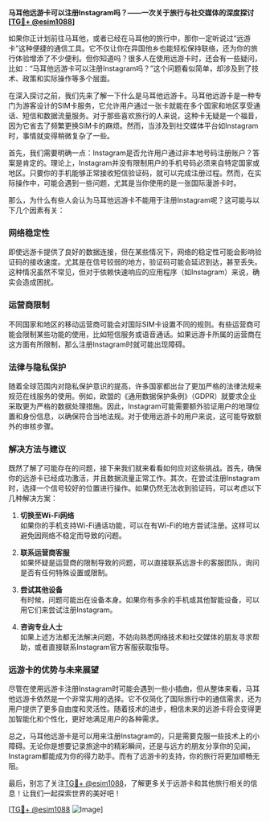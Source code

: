 **马耳他远游卡可以注册Instagram吗？——一次关于旅行与社交媒体的深度探讨[[TG💪+ @esim1088](https://t.me/s/esim1088)]**

如果你正计划前往马耳他，或者已经在马耳他的旅行中，那你一定听说过“远游卡”这种便捷的通信工具。它不仅让你在异国他乡也能轻松保持联络，还为你的旅行体验增添了不少便利。但你知道吗？很多人在使用远游卡时，还会有一些疑问，比如：“马耳他远游卡可以注册Instagram吗？”这个问题看似简单，却涉及到了技术、政策和实际操作等多个层面。

在深入探讨之前，我们先来了解一下什么是马耳他远游卡。马耳他远游卡是一种专门为游客设计的SIM卡服务，它允许用户通过一张卡就能在多个国家和地区享受通话、短信和数据流量服务。对于那些喜欢旅行的人来说，这种卡无疑是一个福音，因为它省去了频繁更换SIM卡的麻烦。然而，当涉及到社交媒体平台如Instagram时，事情就变得稍微复杂了一些。

首先，我们需要明确一点：Instagram是否允许用户通过非本地号码注册账户？答案是肯定的。理论上，Instagram并没有限制用户的手机号码必须来自特定国家或地区。只要你的手机能够正常接收短信验证码，就可以完成注册过程。然而，在实际操作中，可能会遇到一些问题，尤其是当你使用的是一张国际漫游卡时。

那么，为什么有些人会认为马耳他远游卡不能用于注册Instagram呢？这可能与以下几个因素有关：

### **网络稳定性**
即使远游卡提供了良好的数据连接，但在某些情况下，网络的稳定性可能会影响验证码的接收速度。尤其是在信号较弱的地方，验证码可能会延迟到达，甚至丢失。这种情况虽然不常见，但对于依赖快速响应的应用程序（如Instagram）来说，确实会造成困扰。

### **运营商限制**
不同国家和地区的移动运营商可能会对国际SIM卡设置不同的规则。有些运营商可能会限制某些功能的使用，比如短信服务或语音通话。如果远游卡所属的运营商在这方面有所限制，那么注册Instagram时就可能出现障碍。

### **法律与隐私保护**
随着全球范围内对隐私保护意识的提高，许多国家都出台了更加严格的法律法规来规范在线服务的使用。例如，欧盟的《通用数据保护条例》（GDPR）就要求企业采取更为严格的数据处理措施。因此，Instagram可能需要额外验证用户的地理位置和身份信息，以确保符合当地法规。对于使用远游卡的用户来说，这可能导致额外的审核步骤。

### **解决方法与建议**
既然了解了可能存在的问题，接下来我们就来看看如何应对这些挑战。首先，确保你的远游卡已经成功激活，并且数据流量正常工作。其次，在尝试注册Instagram时，选择一个信号较好的位置进行操作。如果仍然无法收到验证码，可以考虑以下几种解决方案：

1. **切换至Wi-Fi网络**  
   如果你的手机支持Wi-Fi通话功能，可以在有Wi-Fi的地方尝试注册。这样可以避免因网络不稳定而导致的问题。

2. **联系运营商客服**  
   如果怀疑是运营商的限制导致的问题，可以直接联系远游卡的客服团队，询问是否有任何特殊设置或限制。

3. **尝试其他设备**  
   有时候，问题可能出在设备本身。如果你有多余的手机或其他智能设备，可以用它们来尝试注册Instagram。

4. **咨询专业人士**  
   如果上述方法都无法解决问题，不妨向熟悉网络技术和社交媒体的朋友寻求帮助，或者直接联系Instagram官方客服获取指导。

### **远游卡的优势与未来展望**
尽管在使用远游卡注册Instagram时可能会遇到一些小插曲，但从整体来看，马耳他远游卡依然是一个非常实用的选择。它不仅简化了国际旅行中的通信需求，还为用户提供了更多自由度和灵活性。随着技术的进步，相信未来的远游卡将会变得更加智能化和个性化，更好地满足用户的各种需求。

总之，马耳他远游卡是可以用来注册Instagram的，只是需要克服一些技术上的小障碍。无论你是想要记录旅途中的精彩瞬间，还是与远方的朋友分享你的见闻，Instagram都能成为你的得力助手。而有了远游卡的支持，你的旅行将更加顺畅无阻。

最后，别忘了关注[TG💪+ @esim1088](https://t.me/s/esim1088)，了解更多关于远游卡和其他旅行相关的信息！让我们一起探索世界的美好吧！

[[TG💪+ @esim1088](https://t.me/s/esim1088) ![Image](https://i.postimg.cc/4NQfJmqS/Snipaste-2025-05-13-00-14-12.png)]